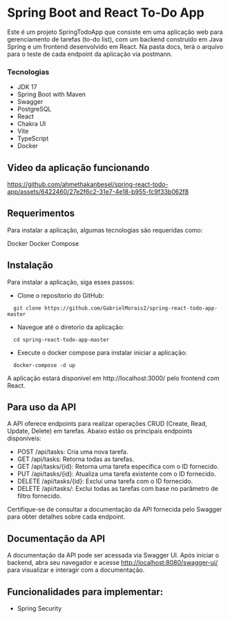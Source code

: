 # Spring Boot and React To-Do App

Este é um projeto SpringTodoApp que consiste em uma aplicação web para gerenciamento de tarefas (to-do list), com um backend construído em Java Spring e um frontend desenvolvido em React. Na pasta docs, terá o arquivo para o teste de cada endpoint da aplicação via postmann.

### Tecnologias

- JDK 17
- Spring Boot with Maven
- Swagger
- PostgreSQL
- React
- Chakra UI
- Vite
- TypeScript
- Docker

## Video da aplicação funcionando

https://github.com/ahmethakanbesel/spring-react-todo-app/assets/6422460/27e2f6c2-31e7-4e18-b955-fc9f33b062f8

## Requerimentos

Para instalar a aplicação, algumas tecnologias são requeridas como:

Docker
Docker Compose

## Instalação

Para instalar a aplicação, siga esses passos:

- Clone o repositorio do GitHub:

```shel
  git clone https://github.com/GabrielMorais2/spring-react-todo-app-master
```

- Navegue até o diretorio da aplicação:

```shel
  cd spring-react-todo-app-master
```

- Execute o docker compose para instalar iniciar a aplicação:

```shel
  docker-compose -d up
```

A aplicação estará disponivel em http://localhost:3000/ pelo frontend com React.

## Para uso da API

A API oferece endpoints para realizar operações CRUD (Create, Read, Update, Delete) em tarefas. Abaixo estão os principais endpoints disponíveis:

- POST /api/tasks: Cria uma nova tarefa.
- GET /api/tasks: Retorna todas as tarefas.
- GET /api/tasks/{id}: Retorna uma tarefa específica com o ID fornecido.
- PUT /api/tasks/{id}: Atualiza uma tarefa existente com o ID fornecido.
- DELETE /api/tasks/{id}: Exclui uma tarefa com o ID fornecido.
- DELETE /api/tasks/: Exclui todas as tarefas com base no parâmetro de filtro fornecido.

Certifique-se de consultar a documentação da API fornecida pelo Swagger para obter detalhes sobre cada endpoint.

## Documentação da API

A documentação da API pode ser acessada via Swagger UI. Após iniciar o backend, abra seu navegador e acesse [http://localhost:8080/swagger-ui/](http://localhost:8080/todo/swagger-ui.html) para visualizar e interagir com a documentação.

## Funcionalidades para implementar:

- Spring Security
